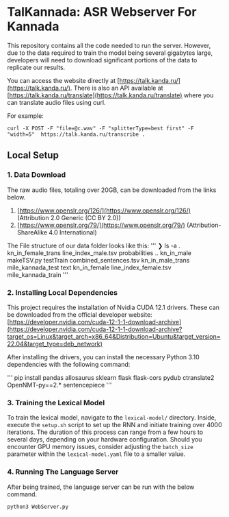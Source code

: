 # TalKannada: ASR Webserver For Kannada

This repository contains all the code needed to run the server. However, due to the data required to train the model being several gigabytes large, developers will need to download significant portions of the data to replicate our results.

You can access the website directly at [https://talk.kanda.ru/](https://talk.kanda.ru/). There is also an API available at [https://talk.kanda.ru/translate](https://talk.kanda.ru/translate) where you can translate audio files using curl. 

For example:
```
curl -X POST -F "file=@c.wav" -F "splitterType=best first" -F "width=5"  https://talk.kanda.ru/transcribe .
```


## Local Setup

### 1. Data Download

The raw audio files, totaling over 20GB, can be downloaded from the links below.

1. [https://www.openslr.org/126/](https://www.openslr.org/126/) (Attribution 2.0 Generic (CC BY 2.0))
2. [https://www.openslr.org/79/](https://www.openslr.org/79/) (Attribution-ShareAlike 4.0 International)

The File structure of our data folder looks like this:
'''
❯ ls -a
. kn_in_female_trans line_index_male.tsv probabilities
.. kn_in_male makeTSV.py testTrain
combined_sentences.tsv kn_in_male_trans mile_kannada_test text
kn_in_female line_index_female.tsv mile_kannada_train
'''

### 2. Installing Local Dependencies

This project requires the installation of Nvidia CUDA 12.1 drivers. These can be downloaded from the official developer website: [https://developer.nvidia.com/cuda-12-1-1-download-archive](https://developer.nvidia.com/cuda-12-1-1-download-archive?target_os=Linux&target_arch=x86_64&Distribution=Ubuntu&target_version=22.04&target_type=deb_network)

After installing the drivers, you can install the necessary Python 3.10 dependencies with the following command:

'''
pip install pandas allosaurus sklearn flask flask-cors pydub ctranslate2 OpenNMT-py==2.* sentencepiece 
'''


### 3. Training the Lexical Model

To train the lexical model, navigate to the `lexical-model/` directory. Inside, execute the `setup.sh` script to set up the RNN and initiate training over 4000 iterations. The duration of this process can range from a few hours to several days, depending on your hardware configuration. Should you encounter GPU memory issues, consider adjusting the `batch_size` parameter within the `lexical-model.yaml` file to a smaller value.

### 4. Running The Language Server

After being trained, the language server can be run with the below command.

```
python3 WebServer.py
```
